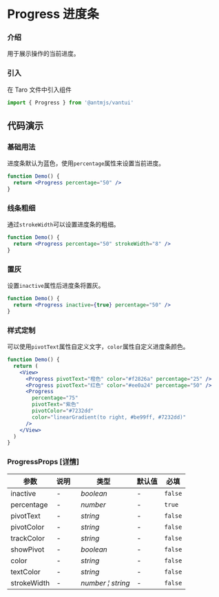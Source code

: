 # Progress 进度条

### 介绍

用于展示操作的当前进度。

### 引入

在 Taro 文件中引入组件

```js
import { Progress } from '@antmjs/vantui'
```

## 代码演示

### 基础用法

进度条默认为蓝色，使用`percentage`属性来设置当前进度。

```jsx
function Demo() {
  return <Progress percentage="50" />
}
```

### 线条粗细

通过`strokeWidth`可以设置进度条的粗细。

```jsx
function Demo() {
  return <Progress percentage="50" strokeWidth="8" />
}
```

### 置灰

设置`inactive`属性后进度条将置灰。

```jsx
function Demo() {
  return <Progress inactive={true} percentage="50" />
}
```

### 样式定制

可以使用`pivotText`属性自定义文字，`color`属性自定义进度条颜色。

```jsx
function Demo() {
  return (
    <View>
      <Progress pivotText="橙色" color="#f2826a" percentage="25" />
      <Progress pivotText="红色" color="#ee0a24" percentage="50" />
      <Progress
        percentage="75"
        pivotText="紫色"
        pivotColor="#7232dd"
        color="linearGradient(to right, #be99ff, #7232dd)"
      />
    </View>
  )
}
```

### ProgressProps [[详情]](https://github.com/AntmJS/vantui/tree/main/packages/vantui/types/progress.d.ts)

| 参数        | 说明 | 类型                                                | 默认值 | 必填    |
| ----------- | ---- | --------------------------------------------------- | ------ | ------- |
| inactive    | -    | _&nbsp;&nbsp;boolean<br/>_                          | -      | `false` |
| percentage  | -    | _&nbsp;&nbsp;number<br/>_                           | -      | `true`  |
| pivotText   | -    | _&nbsp;&nbsp;string<br/>_                           | -      | `false` |
| pivotColor  | -    | _&nbsp;&nbsp;string<br/>_                           | -      | `false` |
| trackColor  | -    | _&nbsp;&nbsp;string<br/>_                           | -      | `false` |
| showPivot   | -    | _&nbsp;&nbsp;boolean<br/>_                          | -      | `false` |
| color       | -    | _&nbsp;&nbsp;string<br/>_                           | -      | `false` |
| textColor   | -    | _&nbsp;&nbsp;string<br/>_                           | -      | `false` |
| strokeWidth | -    | _&nbsp;&nbsp;number&nbsp;&brvbar;&nbsp;string<br/>_ | -      | `false` |
